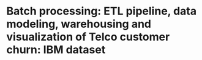 # Batch processing: ETL pipeline, data modeling, warehousing and visualization of Telco customer churn: IBM dataset
